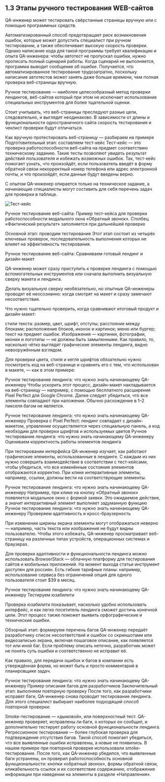 ## 1.3 Этапы ручного тестирования WEB-сайтов

QA-инженер может тестировать свёрстанные страницы вручную или с помощью программных средств.

Автоматизированный способ предотвращает риск возникновения ошибок, которые может допустить специалист при ручном тестировании, а также обеспечивает высокую скорость проверки. Однако написание кода для такой программы требует квалификации и опыта QA-инженера: чтобы автотест не пропускал ошибки, нужно прописать полный сценарий работы. Когда сценарий не выполняется, программа выводит сообщение об ошибке. Получается, что автоматизированное тестирование трудозатратно, поскольку написание автотестов может занять даже больше времени, чем полная проверка веб-страницы вручную.

Ручное тестирование — наиболее целесообразный метод проверки лендингов, веб-сайтов который при этом не исключает использование специальных инструментов для более тщательной оценки.

Стоит учитывать, что веб-страницы преследуют разные цели, следовательно, и выглядят неодинаково. В зависимости от длины и функциональности одностраничного сайта скорость тестирования и чеклист проверки будут отличаться.

Как вручную протестировать веб-страницу — разбираем на примере
Подготовительный этап: составляем тест-кейс
Тест-кейс ― это проверка работоспособности веб-сайта на предмет соответствию техническому заданию. Такие тесты позволяют увидеть результат действий пользователя и избежать возможных ошибок. Так, тест-кейс помогает узнать, что произойдёт, если пользователь введёт в форму обратной связи некорректный номер телефона или адрес электронной почты, и что произойдёт, если данные будут введены верно.

С опытом QA-инженер опирается только на техническое задание, а начинающие специалисты могут составить для себя перечень задач для проверки в таблице.

![Тест-кейс](/Тест-кейс.jpgGraduate-work\тест-кейс.jpg)


Ручное тестирование веб-сайта: 
Пример тест-кейса для проверки работоспособности модального окна «Обратный звонок». Столбец «Фактический результат» заполняется при дальнейшей проверке


Основной этап: проводим тестирование
Этот этап состоит из четырёх ключевых проверок, последовательность выполнения которых не влияет на эффективность тестирования.

Ручное тестирование веб-сайта: 
Сравниваем готовый лендинг и дизайн-макет

QA-инженер может сразу приступить к проверке лендинга с помощью вспомогательных инструментов или сначала выполнить визуальную сверку макета и лендинга.

Делать визуальную сверку необязательно, но опытные QA-инженеры проводят её неосознанно: когда смотрят на макет и сразу замечают несоответствия.

Что нужно тщательно проверить, когда сравнивают итоговый продукт и дизайн-макет:

стили текста: размер, цвет, шрифт, отступы;
расстояние между блоками;
расположение блоков, иконок и картинок;
меню или бургер;
текст на предмет ошибок.
Изображения ― картинки, фотографии, иконки и логотипы — не должны быть замыленными. Как правило, то, насколько чётко выглядят графические элементы лендинга, видно невооружённым взглядом.

Для проверки цвета, стиля и кегля шрифтов обязательно нужно посмотреть код на веб-странице и сравнить его с тем, что использован в макете, — как в этом примере:

Ручное тестирование лендинга: что нужно знать начинающему QA-инженеру
Чтобы ускорить этот процесс, дизайн-макет накладывается на веб-страницу ― например, с помощью бесплатного расширения Pixel Perfect для Google Chrome. Далее следует убедиться, что все элементы совпадают при наложении. Обычно расхождение в 1–2 пикселя багом не является.

Ручное тестирование лендинга: что нужно знать начинающему QA-инженеру
Проверка с Pixel Perfect: лендинг совпадает с дизайн-макетом, управление осуществляется через специальную панель, а код необходим для проверки шрифтов и используемых цветов
Ручное тестирование лендинга: что нужно знать начинающему QA-инженеру Оцениваем корректность работы элементов лендинга

При тестировании интерфейса QA-инженер изучает, как работают графические элементы, использованные в лендинге. С каждым из них нужно совершить взаимодействие в соответствии с тест-кейсами, чтобы убедиться, что все изменённые состояния элементов отображаются корректно. При клике интерактивные элементы, например, ссылки, должны вести на соответствующие элементы.

Ручное тестирование лендинга: что нужно знать начинающему QA-инженеру
Например, при клике на кнопку «Обратный звонок» появляется модальное окно с формой заявки. Это ожидаемое действие, а значит интерактивный элемент выполняет задуманную функцию
Ручное тестирование лендинга: что нужно знать начинающему QA-инженеру Проверяем адаптивность и кросс-браузерность

При изменении ширины экрана элементы могут отображаться неверно — например, часть текста или изображения не будут видны пользователю. Чтобы этого избежать, QA-инженер просматривает веб-страницу на различных типах устройств, операционных системах и браузерах.

Для проверки адаптивности и функциональности лендинга можно использовать BrowserStack ― облачную платформу для тестирования сайтов и мобильных приложений. На момент выхода статьи инструмент доступен для россиян. Есть гибкие тарифные планы: например, использование сервиса без ограничений опций для одного пользователя стоит $39 в месяц.

Ручное тестирование лендинга: что нужно знать начинающему QA-инженеру Тестируем юзабилити

Проверка юзабилити показывает, насколько удобно использовать интерфейс, и как легко посетитель лендинга сможет достичь конечной цели. Этот процесс также поможет выявить орфографические и технические ошибки.

Обзорный этап: формируем перечень багов
QA-инженер передаёт разработчику список несоответствий и ошибок со скриншотами или видеозаписью экрана, включая пошаговое описание, как появляется тот или иной баг. Если проблему описать неточно, разработчик может не понять суть ошибки и соответственно не исправит её.

Как правило, для передачи ошибок и багов в компании есть утверждённая форма, но может быть и просто комментарий в планировщике задач.

Ручное тестирование лендинга: что нужно знать начинающему QA-инженеру
Пример описания багов для разработчиков
Заключительный этап: выполняем повторную проверку
После того, как разработчики исправят баги, QA-инженер снова проводит тестирование лендинга. Для этого специалист выбирает наиболее подходящий способ повторной проверки:

Smoke-тестирование ― «дымовой», или поверхностный тест. QA-инженер проверяет, исправлены ли баги, о которых он сообщил, и дополнительно тестирует работу основной функциональности лендинга.
Регрессионное тестирование ― более глубокая проверка для подтверждения отсутствия багов. Такой способ помогает убедиться, что все выявленные ошибки исправлены, а новые не появились.
В нашем примере при повторной проверке использовали smoke-тестирование. После того, как QA-инженер убедился, что выявленные баги устранены, он проверил работоспособность основной функциональности: кнопки «обратный звонок», формы обратной связи, кликабельность ссылок и их соответствие содержанию, отображение информации при наведении на элементы в разделе «Направления».